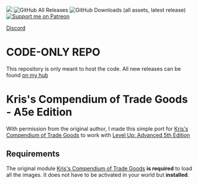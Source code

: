 ![](https://img.shields.io/badge/Foundry-v12-informational)
![GitHub All Releases](https://img.shields.io/github/downloads/Syrious/kctg-a5e/total?label=Downloads+Total)
![GitHub Downloads (all assets, latest release)](https://img.shields.io/github/downloads/Syrious/kctg-a5e/latest/total?label=Downloads+Latest)
[![Support me on Patreon](https://img.shields.io/endpoint.svg?url=https%3A%2F%2Fshieldsio-patreon.vercel.app%2Fapi%3Fusername%3DSyriousWorkshop%26type%3Dpatrons&style=flat)](https://patreon.com/SyriousWorkshop)

[Discord](https://discord.gg/VMqndcyUGS)

# CODE-ONLY REPO
This repository is only meant to host the code. All new releases can be found [on my hub](https://hub.adventurer-backpack.com)

# Kris's Compendium of Trade Goods - A5e Edition
With permission from the original author, I made this simple port for [Kris's Compendium of Trade Goods](https://github.com/kristkos/KCTG-5e) to work with [Level Up: Advanced 5th Edition](https://foundryvtt.com/packages/a5e)

## Requirements
The original module [Kris's Compendium of Trade Goods](https://github.com/kristkos/KCTG-5e) **is required** to load all the images. It does not have to be activated in your world but **installed**.

